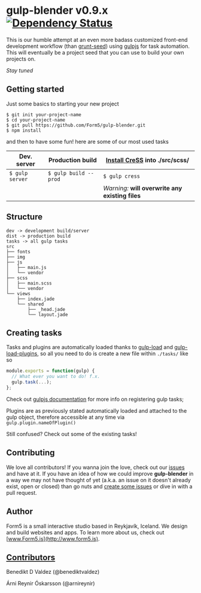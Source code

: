 # gulp-blender v0.9.x [![Dependency Status](https://gemnasium.com/Form5/gulp-blender.png)](https://gemnasium.com/Form5/gulp-blender)

This is our humble attempt at an even more badass customized front-end development workflow (than [grunt-seed](https://github.com/Form5/grunt-seed)) using [gulpjs](http://gulpjs.com) for task automation. This will eventually be a project seed that you can use to build your own projects on.

*Stay tuned*

## Getting started

Just some basics to starting your new project

```shell
$ git init your-project-name
$ cd your-project-name
$ git pull https://github.com/Form5/gulp-blender.git
$ npm install
```

and then to have some fun! here are some of our most used tasks

| Dev. server     | Production build | [Install CreSS](https://github.com/Form5/Cress) into ./src/scss/ |
| --------------- | ---------------- | ------------------- |
| `$ gulp server` | `$ gulp build --prod` | `$ gulp cress` |
| | | *Warning:* **will overwrite any existing files** | |

## Structure

```
dev -> development build/server
dist -> production build
tasks -> all gulp tasks
src
├── fonts
├── img
├── js
│   ├── main.js
│   └── vendor
├── scss
│   ├── main.scss
│   └── vendor
└── views
    ├── index.jade
    └── shared
        ├── _head.jade
        └── layout.jade
```

## Creating tasks

Tasks and plugins are automatically loaded thanks to [gulp-load](https://github.com/popomore/gulp-load) and [gulp-load-plugins](https://github.com/jackfranklin/gulp-load-plugins), so all you need to do is create a new file within `./tasks/` like so

```javascript
module.exports = function(gulp) {
  // What ever you want to do! f.x.
  gulp.task(...);
};
```

Check out [gulpjs documentation](https://github.com/gulpjs/gulp/blob/master/docs/API.md#gulptaskname-deps-fn) for more info on registering gulp tasks;

Plugins are as previously stated automatically loaded and attached to the gulp object, therefore accessible at any time via `gulp.plugin.nameOfPlugin()`

Still confused? Check out some of the existing tasks!

## Contributing

We love all contributors! If you wanna join the love, check out our [issues](https://github.com/Form5/gulp-blender/issues) and have at it. If you have an idea of how we could improve **gulp-blender** in a way we may not have thought of yet (a.k.a. an issue on it doesn't already exist, open or closed) than go nuts and [create some issues](https://github.com/Form5/gulp-blender/issues/new) or dive in with a pull request.


## Author

Form5 is a small interactive studio based in Reykjavík, Iceland. We design and build websites and apps. To learn more about us, check out [www.Form5.is](http://www.form5.is).

## [Contributors](https://github.com/Form5/gulp-blender/graphs/contributors)

Benedikt D Valdez (@benediktvaldez)

Árni Reynir Óskarsson (@arnireynir)
